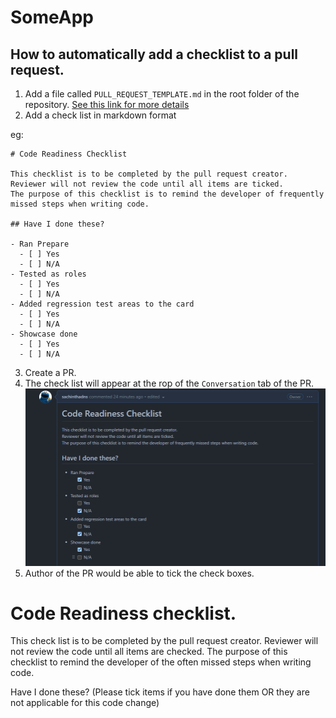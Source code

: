 # SomeApp



## How to automatically add a checklist to a pull request. 
1. Add a file called `PULL_REQUEST_TEMPLATE.md` in the root folder of the repository. [See this link for more details](https://github.blog/2016-02-17-issue-and-pull-request-templates/)
2. Add a check list in markdown format 


eg: 
```
# Code Readiness Checklist 

This checklist is to be completed by the pull request creator.
Reviewer will not review the code until all items are ticked.
The purpose of this checklist is to remind the developer of frequently missed steps when writing code. 

## Have I done these? 

- Ran Prepare 
  - [ ] Yes
  - [ ] N/A 
- Tested as roles
  - [ ] Yes
  - [ ] N/A 
- Added regression test areas to the card
  - [ ] Yes
  - [ ] N/A 
- Showcase done
  - [ ] Yes
  - [ ] N/A 
  ```

 3. Create a PR. 
 4. The check list will appear at the rop of the `Conversation` tab of the PR. 
 ![foo](./images/how%20checklist%20looks%20in%20github%20pr.png)
 5. Author of the PR would be able to tick the check boxes. 
 
 # Code Readiness checklist. 

This check list is to be completed by the pull request creator.
Reviewer will not review the code until all items are checked.
The purpose of this checklist to remind the developer of the often missed steps when writing code. 

Have I done these? 
(Please tick items if you have done them OR they are not applicable for this code change)